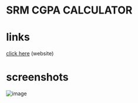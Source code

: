 # SRM CGPA CALCULATOR

# links
[click here](https://siddhardha123.github.io/CGPA-calculator/) (website)

# screenshots
![image](![image](https://user-images.githubusercontent.com/71877477/153706088-8a656b44-4fc4-4774-bd3a-90f1ed83b274.png))
